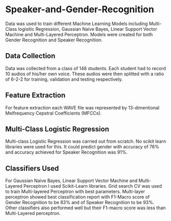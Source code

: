# Speaker-and-Gender-Recognition
Data was used to train different Machine Learning Models including Multi-Class logisitic Regression, Gaussian Naive Bayes, Linear Support Vector Machine and Multi-Layered Perceptron. Models were created for both Gender Recognition and Speaker Recognition.

## Data Collection
Data was collected from a class of 148 students. Each student had to record 10 audios of his/her own voice. These audios were then splitted with a ratio of 6-2-2 for training, validation and testing respectively. 

## Feature Extraction
For feature extraction each WAVE file was represented by 13-dimentional Melfrequency Cepstral Coefficients (MFCCs). 

## Multi-Class Logistic Regression
Multi-class Logistic Regression was carried out from scratch. No scikit learn libraries were used for this. It could predict gender with accuracy of 76% and accuracy achieved for Speaker Recognition was 91%.

## Classifiers Used
For Gaussian Naive Bayes, Linear Support Vector Machine and Multi-Layered Perceptron I used Scikit-Learn libraries. Grid search CV was used to train Multi-layered Perceptron with best parameters. Multi-layer perceptron showed best classification report with F1-Macro score of Gender Recognition to be 83% and of Speaker Recognition to be 93%. Other classifiers also performed well but their F1-macro score was less than Multi-Layered perceptron.
